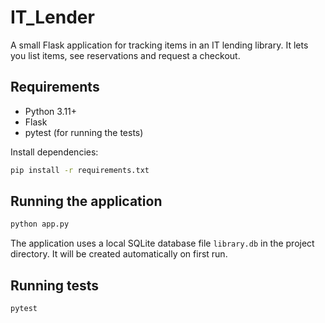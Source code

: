 # IT_Lender

A small Flask application for tracking items in an IT lending library. It lets you list items, see reservations and request a checkout.

## Requirements

- Python 3.11+
- Flask
- pytest (for running the tests)

Install dependencies:

```bash
pip install -r requirements.txt
```

## Running the application

```bash
python app.py
```

The application uses a local SQLite database file `library.db` in the project directory. It will be created automatically on first run.

## Running tests

```bash
pytest
```

